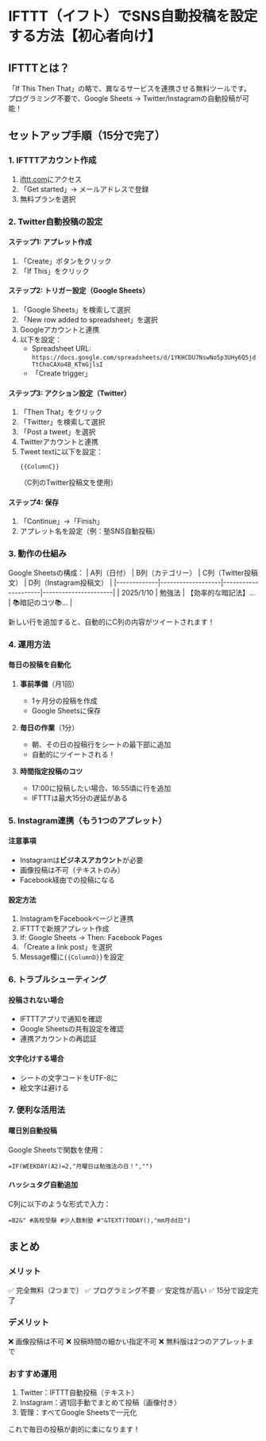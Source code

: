 # IFTTT（イフト）でSNS自動投稿を設定する方法【初心者向け】

## IFTTTとは？
「If This Then That」の略で、異なるサービスを連携させる無料ツールです。
プログラミング不要で、Google Sheets → Twitter/Instagramの自動投稿が可能！

## セットアップ手順（15分で完了）

### 1. IFTTTアカウント作成
1. [ifttt.com](https://ifttt.com)にアクセス
2. 「Get started」→ メールアドレスで登録
3. 無料プランを選択

### 2. Twitter自動投稿の設定

#### ステップ1: アプレット作成
1. 「Create」ボタンをクリック
2. 「If This」をクリック

#### ステップ2: トリガー設定（Google Sheets）
1. 「Google Sheets」を検索して選択
2. 「New row added to spreadsheet」を選択
3. Googleアカウントと連携
4. 以下を設定：
   - Spreadsheet URL: `https://docs.google.com/spreadsheets/d/1YKHCDU7NswNo5p3UHy6Q5jdTtChoCAXo4B_KTmGjlsI`
   - 「Create trigger」

#### ステップ3: アクション設定（Twitter）
1. 「Then That」をクリック
2. 「Twitter」を検索して選択
3. 「Post a tweet」を選択
4. Twitterアカウントと連携
5. Tweet textに以下を設定：
   ```
   {{ColumnC}}
   ```
   （C列のTwitter投稿文を使用）

#### ステップ4: 保存
1. 「Continue」→「Finish」
2. アプレット名を設定（例：塾SNS自動投稿）

### 3. 動作の仕組み

Google Sheetsの構成：
| A列（日付） | B列（カテゴリー） | C列（Twitter投稿文） | D列（Instagram投稿文） |
|-------------|-------------------|---------------------|----------------------|
| 2025/1/10 | 勉強法 | 【効率的な暗記法】... | 📚暗記のコツ📚... |

新しい行を追加すると、自動的にC列の内容がツイートされます！

### 4. 運用方法

#### 毎日の投稿を自動化
1. **事前準備**（月1回）
   - 1ヶ月分の投稿を作成
   - Google Sheetsに保存

2. **毎日の作業**（1分）
   - 朝、その日の投稿行をシートの最下部に追加
   - 自動的にツイートされる！

3. **時間指定投稿のコツ**
   - 17:00に投稿したい場合、16:55頃に行を追加
   - IFTTTは最大15分の遅延がある

### 5. Instagram連携（もう1つのアプレット）

#### 注意事項
- Instagramは**ビジネスアカウント**が必要
- 画像投稿は不可（テキストのみ）
- Facebook経由での投稿になる

#### 設定方法
1. InstagramをFacebookページと連携
2. IFTTTで新規アプレット作成
3. If: Google Sheets → Then: Facebook Pages
4. 「Create a link post」を選択
5. Message欄に`{{ColumnD}}`を設定

### 6. トラブルシューティング

#### 投稿されない場合
- IFTTTアプリで通知を確認
- Google Sheetsの共有設定を確認
- 連携アカウントの再認証

#### 文字化けする場合
- シートの文字コードをUTF-8に
- 絵文字は避ける

### 7. 便利な活用法

#### 曜日別自動投稿
Google Sheetsで関数を使用：
```
=IF(WEEKDAY(A2)=2,"月曜日は勉強法の日！","")
```

#### ハッシュタグ自動追加
C列に以下のような形式で入力：
```
=B2&" #高校受験 #少人数制塾 #"&TEXT(TODAY(),"mm月dd日")
```

## まとめ

### メリット
✅ 完全無料（2つまで）
✅ プログラミング不要
✅ 安定性が高い
✅ 15分で設定完了

### デメリット
❌ 画像投稿は不可
❌ 投稿時間の細かい指定不可
❌ 無料版は2つのアプレットまで

### おすすめ運用
1. Twitter：IFTTT自動投稿（テキスト）
2. Instagram：週1回手動でまとめて投稿（画像付き）
3. 管理：すべてGoogle Sheetsで一元化

これで毎日の投稿が劇的に楽になります！